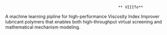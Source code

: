                                                       ** VIIIfo**
A machine learning pipline for high-performance Viscosity Index Improver lubricant polymers that enables both high-throughput virtual screening and mathematical mechanism modeling.

